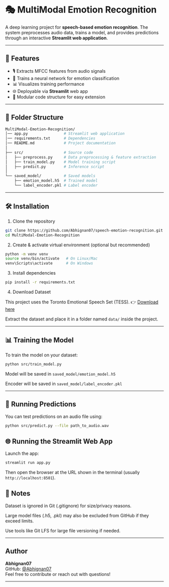 # 🎭 MultiModal Emotion Recognition
A deep learning project for **speech-based emotion recognition**. The system preprocesses audio data, trains a model, and provides predictions through an interactive **Streamlit web application**.

---

## 🚀 Features
- 🎙️ Extracts MFCC features from audio signals  
- 🧠 Trains a neural network for emotion classification  
- 📊 Visualizes training performance  
- 🌐 Deployable via **Streamlit** web app  
- 📁 Modular code structure for easy extension  

---

## 📂 Folder Structure
```bash
MultiModal-Emotion-Recognition/
│── app.py                # Streamlit web application
│── requirements.txt      # Dependencies
│── README.md             # Project documentation
│
├── src/                  # Source code
│   ├── preprocess.py     # Data preprocessing & feature extraction
│   ├── train_model.py    # Model training script
│   ├── predict.py        # Inference script
│
└── saved_model/          # Saved models
    ├── emotion_model.h5  # Trained model
    └── label_encoder.pkl # Label encoder
```

---

## 🛠️ Installation
1. Clone the repository
```bash
git clone https://github.com/Abhignan07/speech-emotion-recognition.git
cd MultiModal-Emotion-Recognition
```
2. Create & activate virtual environment (optional but recommended)
```bash
python -m venv venv
source venv/bin/activate   # On Linux/Mac
venv\Scripts\activate      # On Windows
```

3. Install dependencies
```bash
pip install -r requirements.txt
```
4. Download Dataset

This project uses the Toronto Emotional Speech Set (TESS).
👉 [Download here](https://tspace.library.utoronto.ca/handle/1807/24487)

 Extract the dataset and place it in a folder named `data/` inside the project.

---

## 📊 Training the Model

To train the model on your dataset:
```bash
python src/train_model.py
```

Model will be saved in `saved_model/emotion_model.h5`

Encoder will be saved in `saved_model/label_encoder.pkl`

---

## 🔮 Running Predictions

You can test predictions on an audio file using:
```bash
python src/predict.py --file path_to_audio.wav
```
## 🌐 Running the Streamlit Web App

Launch the app:
```bash
streamlit run app.py
```

Then open the browser at the URL shown in the terminal (usually `http://localhost:8501`).

## 📌 Notes

Dataset is ignored in Git (.gitignore) for size/privacy reasons.

Large model files (.h5, .pkl) may also be excluded from GitHub if they exceed limits.

Use tools like Git LFS for large file versioning if needed.

---

## Author

**Abhignan07**  
GitHub: [@Abhignan07](https://github.com/Abhignan07)  
Feel free to contribute or reach out with questions!

---
